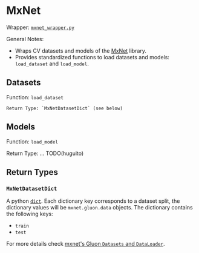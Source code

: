 # MxNet

Wrapper: [`mxnet_wrapper.py`](../../../sotaai/cv/mxnet_wrapper.py)

General Notes:

- Wraps CV datasets and models of the
  [MxNet](https://mxnet.apache.org/versions/1.7.0/api/python/docs/api/) library.
- Provides standardized functions to load datasets and models: `load_dataset`
  and `load_model`.

## Datasets

Function: `load_dataset`

    Return Type: `MxNetDatasetDict` (see below)

## Models

Function: `load_model`

Return Type: ... TODO(huguito)

## Return Types

### `MxNetDatasetDict`

A python
[`dict`](https://docs.python.org/3/tutorial/datastructures.html#dictionaries).
Each dictionary key corresponds to a dataset split, the dictionary values will
be `mxnet.gluon.data` objects. The dictionary contains the following keys:

- `train`
- `test`

For more details check [mxnet's Gluon `Datasets` and
`DataLoader`](https://mxnet.apache.org/versions/1.7/api/python/docs/tutorials/packages/gluon/data/datasets.html).
